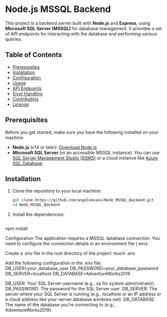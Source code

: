 # Node.js MSSQL Backend

This project is a backend server built with **Node.js** and **Express**, using **Microsoft SQL Server (MSSQL)** for database management. It provides a set of API endpoints for interacting with the database and performing various queries.

## Table of Contents
- [Prerequisites](#prerequisites)
- [Installation](#installation)
- [Configuration](#configuration)
- [Usage](#usage)
- [API Endpoints](#api-endpoints)
- [Error Handling](#error-handling)
- [Contributing](#contributing)
- [License](#license)

## Prerequisites

Before you get started, make sure you have the following installed on your machine:

- **Node.js** (v14 or later): [Download Node.js](https://nodejs.org/)
- **Microsoft SQL Server** (or an accessible MSSQL instance). You can use [SQL Server Management Studio (SSMS)](https://aka.ms/ssmsfullsetup) or a cloud instance like [Azure SQL Database](https://azure.microsoft.com/en-us/services/sql-database/).

## Installation

1. Clone the repository to your local machine:

   ```bash
   git clone https://github.com/angeloevans/Node_MSSQL_Backend.git
   cd Node_MSSQL_Backend

   
2. Install the dependencies:
   ```bash
  npm install

Configuration
The application requires a MSSQL database connection. You need to configure the connection details in an environment file (.env).

Create a .env file in the root directory of the project:
touch .env

Add the following configuration in the .env file:
DB_USER=your_database_user
DB_PASSWORD=your_database_password
DB_SERVER=localhost
DB_DATABASE=AdventureWorks2019

DB_USER: Your SQL Server username (e.g., sa for system administrator).
DB_PASSWORD: The password for the SQL Server user.
DB_SERVER: The server where your SQL Server is running (e.g., localhost or an IP address or a cloud address like your-server.database.windows.net).
DB_DATABASE: The name of the database you're connecting to (e.g., AdventureWorks2019).

